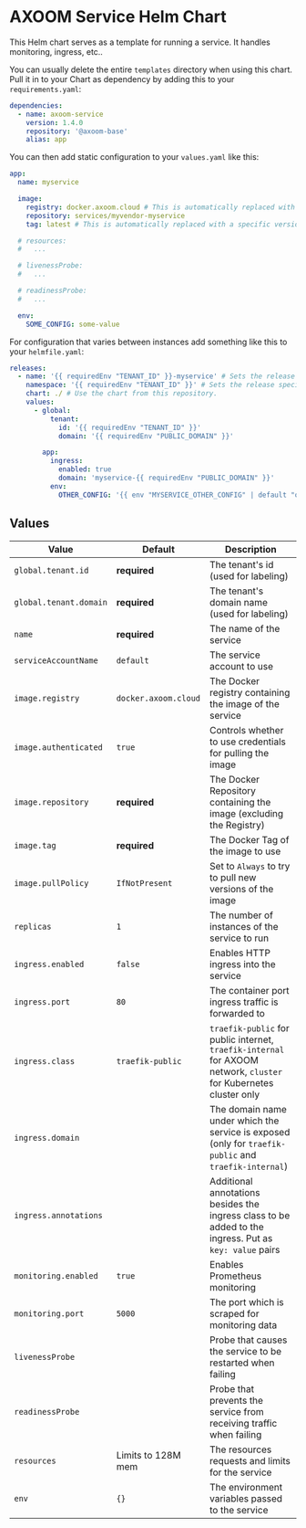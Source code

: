 # AXOOM Service Helm Chart

This Helm chart serves as a template for running a service. It handles monitoring, ingress, etc..  

You can usually delete the entire `templates` directory when using this chart. Pull it in to your Chart as dependency by adding this to your `requirements.yaml`:

```yaml
dependencies:
  - name: axoom-service
    version: 1.4.0
    repository: '@axoom-base'
    alias: app
```

You can then add static configuration to your `values.yaml` like this:

```yaml
app:
  name: myservice

  image:
    registry: docker.axoom.cloud # This is automatically replaced with docker-ci.axoom.cloud for pre-release builds by TFS
    repository: services/myvendor-myservice
    tag: latest # This is automatically replaced with a specific version by TFS

  # resources:
  #   ...

  # livenessProbe:
  #   ...

  # readinessProbe:
  #   ...

  env:
    SOME_CONFIG: some-value
```

For configuration that varies between instances add something like this to your `helmfile.yaml`:

```yaml
releases:
  - name: '{{ requiredEnv "TENANT_ID" }}-myservice' # Sets the release specific asset name, containing the tenant's id.
    namespace: '{{ requiredEnv "TENANT_ID" }}' # Sets the release specific k8s namespace: the tenant's id.
    chart: ./ # Use the chart from this repository.
    values:
      - global:
          tenant:
            id: '{{ requiredEnv "TENANT_ID" }}'
            domain: '{{ requiredEnv "PUBLIC_DOMAIN" }}'

        app:
          ingress:
            enabled: true
            domain: 'myservice-{{ requiredEnv "PUBLIC_DOMAIN" }}'
          env:
            OTHER_CONFIG: '{{ env "MYSERVICE_OTHER_CONFIG" | default "other-value" }}'
```

## Values

| Value                  | Default              | Description                                                                                                       |
| ---------------------- | -------------------- | ----------------------------------------------------------------------------------------------------------------- |
| `global.tenant.id`     | __required__         | The tenant's id (used for labeling)                                                                               |
| `global.tenant.domain` | __required__         | The tenant's domain name (used for labeling)                                                                      |
| `name`                 | __required__         | The name of the service                                                                                           |
| `serviceAccountName`   | `default`            | The service account to use                                                                                        |
| `image.registry`       | `docker.axoom.cloud` | The Docker registry containing the image of the service                                                           |
| `image.authenticated`  | `true`               | Controls whether to use credentials for pulling the image                                                         |
| `image.repository`     | __required__         | The Docker Repository containing the image (excluding the Registry)                                               |
| `image.tag`            | __required__         | The Docker Tag of the image to use                                                                                |
| `image.pullPolicy`     | `IfNotPresent`       | Set to `Always` to try to pull new versions of the image                                                          |
| `replicas`             | `1`                  | The number of instances of the service to run                                                                     |
| `ingress.enabled`      | `false`              | Enables HTTP ingress into the service                                                                             |
| `ingress.port`         | `80`                 | The container port ingress traffic is forwarded to                                                                |
| `ingress.class`        | `traefik-public`     | `traefik-public` for public internet, `traefik-internal` for AXOOM network, `cluster` for Kubernetes cluster only |
| `ingress.domain`       |                      | The domain name under which the service is exposed (only for `traefik-public` and `traefik-internal`)             |
| `ingress.annotations`  |                      | Additional annotations besides the ingress class to be added to the ingress. Put as `key: value` pairs            |
| `monitoring.enabled`   | `true`               | Enables Prometheus monitoring                                                                                     |
| `monitoring.port`      | `5000`               | The port which is scraped for monitoring data                                                                     |
| `livenessProbe`        |                      | Probe that causes the service to be restarted when failing                                                        |
| `readinessProbe`       |                      | Probe that prevents the service from receiving traffic when failing                                               |
| `resources`            | Limits to 128M mem   | The resources requests and limits for the service                                                                 |
| `env`                  | `{}`                 | The environment variables passed to the service                                                                   |

